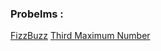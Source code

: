 ### Probelms :
[FizzBuzz](https://leetcode.com/problems/fizz-buzz/)
[Third Maximum Number](https://leetcode.com/problems/third-maximum-number/)
